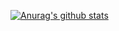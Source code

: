 [![Anurag's github stats](https://github-readme-stats.vercel.app/api?ignaciox)](https://github.com/anuraghazra/github-readme-stats)
